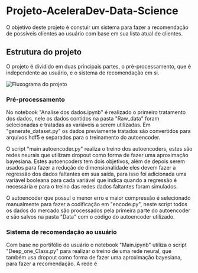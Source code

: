 # Projeto-AceleraDev-Data-Science

O objetivo deste projeto é constuir um sistema para fazer a recomendação de possíveis clientes ao usuário com base em sua lista atual de clientes.

## Estrutura do projeto

O projeto é dividido em duas principais partes, o pré-processamento, que é independente ao usuário, e o sistema de recomendação em si.

![Fluxograma do projeto](https://user-images.githubusercontent.com/46359888/84395773-84f0a000-abd4-11ea-96ab-ae17571e129d.png)



### Pré-processamento

No notebook "Analise dos dados.ipynb" é realizado o primeiro tratamento dos dados, nele os dados contidos na pasta "Raw_data" foram selecionadas e tratadas as variáveis a serem utilizadas. Em "generate_dataset.py" os dados previamente tratados são convertidos para arquivos hdf5 e separados para o treinamento do autoencoder.

O script "main autoencoder.py" realiza o treino dos autoencoders, estes são redes neurais que utilizam dropout como forma de fazer uma aproximação bayesiana. Estes autoencoders tem dois objetivos, além de depois serem usados para fazer a redução de dimensionalidade eles devem fazer a regressão dos dados faltantes em sua saída, para isso foi adicionada uma variável booleana para cada variável que indica quando a regressão é necessária e para o treino das redes dados faltantes foram simulados. 

O autoencoder que possuí o menor erro e maior compressão é selecionado manualmente para fazer a codificação em "encode.py", neste script todos os dados do mercado são processados pela primeira parte do autoencoder e são salvos na pasta "Data" com o código do autoencoder utilizado.

### Sistema de recomendação ao usuário

Com base no portifólio do usuário o notebook "Main.ipynb" utiliza o script "Deep_one_Class.py" para realizar o treino de uma rede neural, que também usa dropout como forma de fazer uma aproximação bayesiana, para fazer a recomendação. A rede é 
